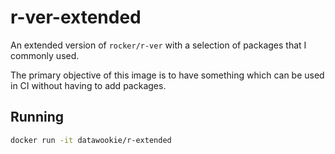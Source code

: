 # r-ver-extended

An extended version of `rocker/r-ver` with a selection of packages that I commonly used.

The primary objective of this image is to have something which can be used in CI without having to add packages.

## Running

```bash
docker run -it datawookie/r-extended
```